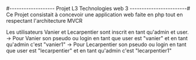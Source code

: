 #------------------- Projet L3 Technologies web 3 ------------------------#
Ce Projet consistait à concevoir une application web faite en php tout en respectant l'architecture MVCR

Les utilisateurs Vanier et Lecarpentier sont inscrit en tant qu'admin et user.
    -> Pour Vanier son pseudo ou login en tant que user est "vanier" et en tant qu'admin c'est "vanier1"
    -> Pour Lecarpentier son pseudo ou login en tant que user est "lecarpentier" et en tant qu'admin c'est "lecarpentier1"
